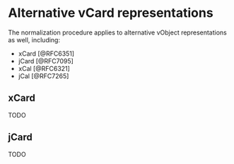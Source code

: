 #  Alternative vCard representations

The normalization procedure applies to alternative vObject
representations as well, including:

* xCard [@RFC6351]
* jCard [@RFC7095]
* xCal [@RFC6321]
* jCal [@RFC7265]

##  xCard

TODO

## jCard

TODO
